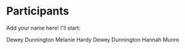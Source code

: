 
# Participants

Add your name here! I'll start:

Dewey Dunnington
Melanie Hardy
Dewey Dunnington
Hannah Munro
